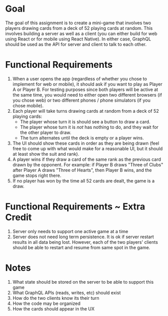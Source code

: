 # Goal

The goal of this assignment is to create a mini-game that involves two players drawing cards from a deck of 52 playing cards at random. This involves building a server as well as a client (you can either build for web using React or for mobile using React Native). In either case, GraphQL should be used as the API for server and client to talk to each other.

# Functional Requirements

1. When a user opens the app (regardless of whether you chose to implement for web or mobile), it should ask if you want to play as Player A or Player B. For testing purposes since both players will be active at the same time, you would need to either open two different browsers (if you chose web) or two different phones / phone simulators (if you chose mobile).
2. Each player will take turns drawing cards at random from a deck of 52 playing cards:
   - The player whose turn it is should see a button to draw a card.
   - The player whose turn it is _not_ has nothing to do, and they wait for the other player to draw.
   - The turn alternates until the deck is empty or a player wins.
3. The UI should show these cards in order as they are being drawn (feel free to come up with what would make for a reasonable UI, but it should at least show the suit and rank).
4. A player wins if they draw a card of the same rank as the previous card drawn by the opponent. For example: if Player B draws "Three of Clubs" after Player A draws "Three of Hearts", then Player B wins, and the game stops right there.
5. If no player has won by the time all 52 cards are dealt, the game is a draw.

# Functional Requirements ~ Extra Credit

1. Server only needs to support one active game at a time
2. Server does not need long term persistence. It is ok if server restart results in all data being lost. However, each of the two players' clients should be able to restart and resume from same spot in the game.

# Notes

1. What state should be stored on the server to be able to support this game
2. What GraphQL APIs (reads, writes, etc) should exist
3. How do the two clients know its their turn
4. How the code may be organized
5. How the cards should appear in the UX
